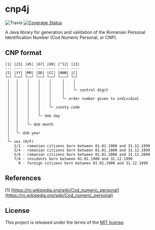 # cnp4j

![Travis](https://img.shields.io/travis/vrachieru/cnp4j.svg)
[![Coverage Status](https://coveralls.io/repos/github/vrachieru/cnp4j/badge.svg?branch=master)](https://coveralls.io/github/vrachieru/cnp4j?branch=master)

A Java library for generation and validation of the Romanian Personal Identification Number (Cod Numeric Personal, or CNP).


## CNP format

```
|1| |23| |45| |67| |89| |^12| |13|
--- ---- ---- ---- ---- ----- ----
|S| |YY| |MM| |DD| |CC| |NNN| |C|
└─┘ └──┘ └──┘ └──┘ └──┘ └───┘ └─┘
 │   │    │    │    │     │    │
 │   │    │    │    │     │    │
 │   │    │    │    │     │    └─ control digit
 │   │    │    │    │     │
 │   │    │    │    │     └─ order number given to individual
 │   │    │    │    │
 │   │    │    │    └─ county code
 │   │    │    │
 │   │    │    └─ dob day
 │   │    │
 │   │    └─ dob month
 │   │
 │   └─ dob year
 │
 └─ sex (M/F)
    1/2 - romanian citizens born between 01.01.1900 and 31.12.1999
    3/4 - romanian citizens born between 01.01.1800 and 31.12.1899
    5/6 - romanian citizens born between 01.01.2000 and 31.12.2099
    7/8 - residents born between 01.01.1900 and 31.12.1999
      9 - foreign citizens born between 01.01.1900 and 31.12.1999
```

## References

[1] [https://ro.wikipedia.org/wiki/Cod_numeric_personal](https://ro.wikipedia.org/wiki/Cod_numeric_personal)


## License

This project is released under the terms of the [MIT license](http://en.wikipedia.org/wiki/MIT_License).
